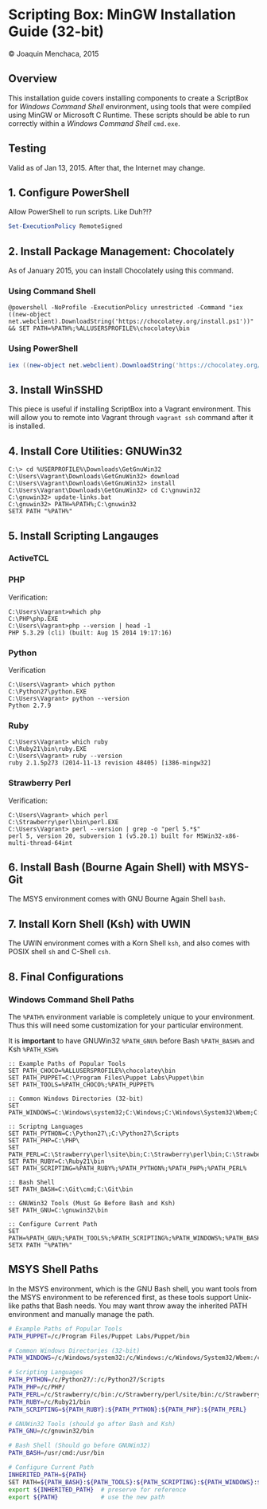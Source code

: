 # Scripting Box: MinGW Installation Guide (32-bit)

© Joaquin Menchaca, 2015

## Overview

This installation guide covers installing components to create a ScriptBox for *Windows Command Shell* environment, using tools that were compiled using MinGW or Microsoft C Runtime.  These scripts should be able to run correctly within a *Windows Command Shell* `cmd.exe`.

## Testing

Valid as of Jan 13, 2015.  After that, the Internet may change.

## 1. Configure PowerShell

Allow PowerShell to run scripts.  Like Duh?!?

```PowerShell
Set-ExecutionPolicy RemoteSigned
```

## 2. Install Package Management: Chocolately

As of January 2015, you can install Chocolately using this command.

### Using Command Shell
```Batch
@powershell -NoProfile -ExecutionPolicy unrestricted -Command "iex ((new-object net.webclient).DownloadString('https://chocolatey.org/install.ps1'))" && SET PATH=%PATH%;%ALLUSERSPROFILE%\chocolatey\bin

```

### Using PowerShell

```PowerShell
iex ((new-object net.webclient).DownloadString('https://chocolatey.org/install.ps1'))
```

## 3. Install WinSSHD

This piece is useful if installing ScriptBox into a Vagrant environment.  This will allow you to remote into Vagrant through `vagrant ssh` command after it is installed.

## 4. Install Core Utilities: GNUWin32

```Batch
C:\> cd %USERPROFILE%\Downloads\GetGnuWin32
C:\Users\Vagrant\Downloads\GetGnuWin32> download
C:\Users\Vagrant\Downloads\GetGnuWin32> install
C:\Users\Vagrant\Downloads\GetGnuWin32> cd C:\gnuwin32
C:\gnuwin32> update-links.bat
C:\gnuwin32> PATH=%PATH%;C:\gnuwin32
SETX PATH "%PATH%"
```

## 5. Install Scripting Langauges

### ActiveTCL

### PHP

Verification:

```batch
C:\Users\Vagrant>which php
C:\PHP\php.EXE
C:\Users\Vagrant>php --version | head -1
PHP 5.3.29 (cli) (built: Aug 15 2014 19:17:16)
```

### Python

Verification

```Batch
C:\Users\Vagrant> which python
C:\Python27\python.EXE
C:\Users\Vagrant> python --version
Python 2.7.9
```

### Ruby

```
C:\Users\Vagrant> which ruby                                                                                                    C:\Ruby21\bin\ruby.EXE
C:\Users\Vagrant> ruby --version
ruby 2.1.5p273 (2014-11-13 revision 48405) [i386-mingw32]
```

### Strawberry Perl


Verification:

```Batch
C:\Users\Vagrant> which perl
C:\Strawberry\perl\bin\perl.EXE
C:\Users\Vagrant> perl --version | grep -o "perl 5.*$"
perl 5, version 20, subversion 1 (v5.20.1) built for MSWin32-x86-multi-thread-64int
```

## 6. Install Bash (Bourne Again Shell) with MSYS-Git

The MSYS environment comes with GNU Bourne Again Shell `bash`.

## 7. Install Korn Shell (Ksh) with UWIN

The UWIN environment comes with a Korn Shell `ksh`, and also comes with POSIX shell `sh` and C-Shell `csh`.

## 8. Final Configurations

### Windows Command Shell Paths

The `%PATH%` environment variable is completely unique to your environment.  Thus this will need some customization for your particular environment.  

It is **important** to have GNUWin32 `%PATH_GNU%` before Bash `%PATH_BASH%` and Ksh `%PATH_KSH%`

```Batch
:: Example Paths of Popular Tools
SET PATH_CHOCO=%ALLUSERSPROFILE%\chocolatey\bin
SET PATH_PUPPET=C:\Program Files\Puppet Labs\Puppet\bin
SET PATH_TOOLS=%PATH_CHOCO%;%PATH_PUPPET%

:: Common Windows Directories (32-bit)
SET PATH_WINDOWS=C:\Windows\system32;C:\Windows;C:\Windows\System32\Wbem;C:\Windows\System32\WindowsPowerShell\v1.0\

:: Scriptng Languages
SET PATH_PYTHON=C:\Python27\;C:\Python27\Scripts
SET PATH_PHP=C:\PHP\
SET PATH_PERL=C:\Strawberry\perl\site\bin;C:\Strawberry\perl\bin;C:\Strawberry\c\binC:\Strawberry\c\bin
SET PATH_RUBY=C:\Ruby21\bin
SET PATH_SCRIPTING=%PATH_RUBY%;%PATH_PYTHON%;%PATH_PHP%;%PATH_PERL%

:: Bash Shell
SET PATH_BASH=C:\Git\cmd;C:\Git\bin

:: GNUWin32 Tools (Must Go Before Bash and Ksh)
SET PATH_GNU=C:\gnuwin32\bin

:: Configure Current Path
SET PATH=%PATH_GNU%;%PATH_TOOLS%;%PATH_SCRIPTING%;%PATH_WINDOWS%;%PATH_BASH%
SETX PATH "%PATH%"
```

## MSYS Shell Paths

In the MSYS environment, which is the GNU Bash shell, you want tools from the MSYS environment to be referenced first, as these tools support Unix-like paths that Bash needs.  You may want throw away the inherited PATH environment and manually manage the path.

```Bash
# Example Paths of Popular Tools
PATH_PUPPET=/c/Program Files/Puppet Labs/Puppet/bin

# Common Windows Directories (32-bit)
PATH_WINDOWS=/c/Windows/system32:/c/Windows:/c/Windows/System32/Wbem:/c/Windows/System32/WindowsPowerShell/v1.0/

# Scripting Languages
PATH_PYTHON=/c/Python27/:/c/Python27/Scripts
PATH_PHP=/c/PHP/
PATH_PERL=/c/Strawberry/c/bin:/c/Strawberry/perl/site/bin:/c/Strawberry/perl/bin
PATH_RUBY=/c/Ruby21/bin
PATH_SCRIPTING=${PATH_RUBY}:${PATH_PYTHON}:${PATH_PHP}:${PATH_PERL}

# GNUWin32 Tools (should go after Bash and Ksh)
PATH_GNU=/c/gnuwin32/bin

# Bash Shell (Should go before GNUWin32)
PATH_BASH=/usr/cmd:/usr/bin

# Configure Current Path
INHERITED_PATH=${PATH}
SET PATH=${PATH_BASH}:${PATH_TOOLS}:${PATH_SCRIPTING}:${PATH_WINDOWS}:${PATH_GNU}
export ${INHERITED_PATH}  # preserve for reference
export ${PATH}            # use the new path
```
